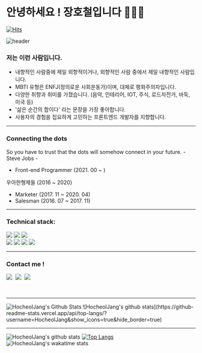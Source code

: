 # 안녕하세요 ! 장호철입니다 👋👋👋

[![Hits](https://hits.seeyoufarm.com/api/count/incr/badge.svg?url=https%3A%2F%2Fgithub.com%2FHocheolJang&count_bg=%231AC0C9&title_bg=%23928686&icon=&icon_color=%23E7E7E7&title=hits&edge_flat=false)](https://hits.seeyoufarm.com)

![header](https://capsule-render.vercel.app/api?type=Soft&color=auto&height=300&section=header&text=Smile();%20&fontSize=90&animation=fadeIn)

### 저는 이런 사람입니다.
- 내향적인 사람중에 제일 외향적이거나, 외향적인 사람 중에서 제일 내향적인 사람입니다.
- MBTI 유형은 ENFJ(정의로운 사회운동가)이며, 대체로 평화주의자입니다.
- 다양한 취향과 취미를 가졌습니다. (음악, 인테리어, IOT, 주식, 로드자전거, 바둑, 미국 등)
- '삶은 순간의 합이다' 라는 문장을 가장 좋아합니다.
- 사용자의 경험을 집요하게 고민하는 프론트엔드 개발자를 지향합니다.

---

### Connecting the dots
So you have to trust that the dots will somehow connect in your future. - Steve Jobs -

  - Front-end Programmer (2021. 00 ~ )

우아한형제들 (2016 ~ 2020)
  - Marketer (2017. 11 ~ 2020. 04)
  - Salesman (2016. 07 ~ 2017. 11)

---

### Technical stack:

<p>
  <span>
    <span>
      <img src="https://img.shields.io/badge/React-20232A?style=flat&logo=React&logoColor=61DAFB"/>
    </span>
    <span>
      <img src="https://img.shields.io/badge/JavaScript-F7DF1E?style=flat&logo=JavaScript&logoColor=black"/>
    </span>
    <span>
      <img src="https://img.shields.io/badge/StyledComponent-DB7093?style=flat&logo=styled%2Dcomponents&logoColor=white"/>
    </span>
  </span>
  <br>
  <span>
    <span>
      <img src="https://img.shields.io/badge/SASS-FFBE00?style=flat&logo=Sass&logoColor=black"/>
    </span>
    <span>
      <img src="https://img.shields.io/badge/Mysql-E6B91E?style=flat-square&logo=MySql&logoColor=white"/> 
    </span>
    <span>
      <img src="https://img.shields.io/badge/HTML-E34F26?style=flat&logo=HTML5&logoColor=white"/>
    </span>
    <span>
      <img src="https://img.shields.io/badge/CSS-1572B6?style=flat&logo=css3&logoColor=white"/>
    </span>
  </span>
</p>

---

### Contact me !

<p align="left">
  <a href="https://hocheoljang.github.io/"><img src="https://img.shields.io/badge/Tech%20Blog-11B48A?style=flat-square&logo=Vimeo&logoColor=white&link=https://hocheoljang.github.io/"/></a>&nbsp
  <a href="https://www.instagram.com/hocheol_zhang/"><img src="https://img.shields.io/badge/Instagram-E4405F?style=flat-square&logo=Instagram&logoColor=white&link=https://www.instagram.com/hocheol_zhang/"/></a>&nbsp
  <a href="mailto:daaan@0415@gmail.com"><img src="https://img.shields.io/badge/Gmail-d14836?style=flat-square&logo=Gmail&logoColor=white&link=daaan@0415@gmail.com"/></a><br>
</p>

<br>

---

<img align="left" alt="HocheolJang's Github Stats" src="https://github-readme-stats.vercel.app/api?username=HocheolJang&show_icons=true&hide_border=true" />
![HocheolJang's github stats](https://github-readme-stats.vercel.app/api/top-langs/?username=HocheolJang&show_icons=true&hide_border=true)

---

![HocheolJang's github stats](https://github-readme-stats.vercel.app/api?username=HocheolJang)
[![Top Langs](https://github-readme-stats.vercel.app/api/top-langs/?username=HocheolJang&layout=compact)](https://github.com/anuraghazra/github-readme-stats)
![HocheolJang's wakatime stats](https://github-readme-stats.vercel.app/api/wakatime?username=HocheolJang&v=2)

